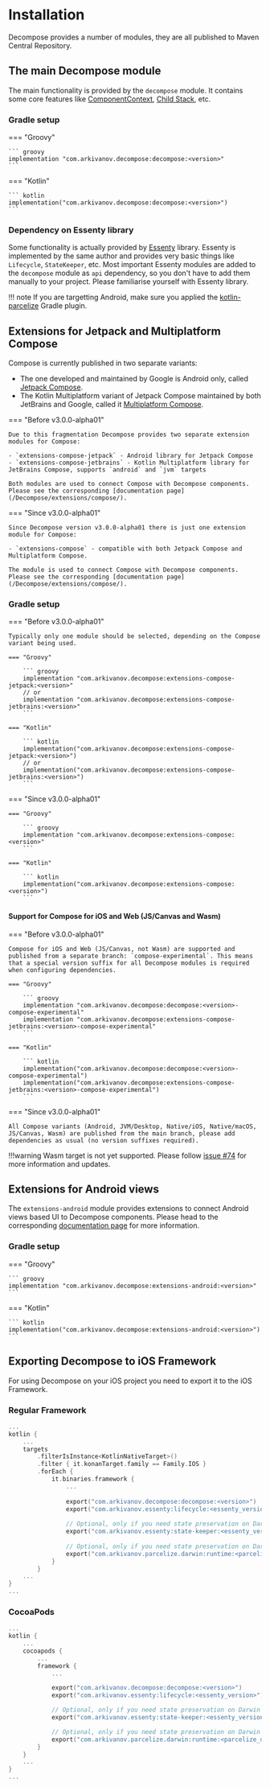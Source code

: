 # Installation

Decompose provides a number of modules, they are all published to Maven Central Repository.

## The main Decompose module

The main functionality is provided by the `decompose` module. It contains some core features like [ComponentContext](/Decompose/component/overview/#componentcontext), [Child Stack](/Decompose/navigation/stack/overview/), etc.

### Gradle setup

=== "Groovy"

    ``` groovy
    implementation "com.arkivanov.decompose:decompose:<version>"
    ```

=== "Kotlin"

    ``` kotlin
    implementation("com.arkivanov.decompose:decompose:<version>")
    ```

### Dependency on Essenty library

Some functionality is actually provided by [Essenty](https://github.com/arkivanov/Essenty) library. Essenty is implemented by the same author and provides very basic things like `Lifecycle`, `StateKeeper`, etc. Most important Essenty modules are added to the `decompose` module as `api` dependency, so you don't have to add them manually to your project. Please familiarise yourself with Essenty library.

!!! note
    If you are targetting Android, make sure you applied the [kotlin-parcelize](https://developer.android.com/kotlin/parcelize) Gradle plugin.

## Extensions for Jetpack and Multiplatform Compose

Compose is currently published in two separate variants:
    
- The one developed and maintained by Google is Android only, called [Jetpack Compose](https://developer.android.com/jetpack/compose).
- The Kotlin Multiplatform variant of Jetpack Compose maintained by both JetBrains and Google, called it [Multiplatform Compose](https://github.com/JetBrains/compose-multiplatform).

=== "Before v3.0.0-alpha01"

    Due to this fragmentation Decompose provides two separate extension modules for Compose:
    
    - `extensions-compose-jetpack` - Android library for Jetpack Compose
    - `extensions-compose-jetbrains` - Kotlin Multiplatform library for JetBrains Compose, supports `android` and `jvm` targets
    
    Both modules are used to connect Compose with Decompose components. Please see the corresponding [documentation page](/Decompose/extensions/compose/).

=== "Since v3.0.0-alpha01"

    Since Decompose version v3.0.0-alpha01 there is just one extension module for Compose:

    - `extensions-compose` - compatible with both Jetpack Compose and Multiplatform Compose.

    The module is used to connect Compose with Decompose components. Please see the corresponding [documentation page](/Decompose/extensions/compose/).

### Gradle setup

=== "Before v3.0.0-alpha01"

    Typically only one module should be selected, depending on the Compose variant being used.
    
    === "Groovy"
    
        ``` groovy
        implementation "com.arkivanov.decompose:extensions-compose-jetpack:<version>"
        // or
        implementation "com.arkivanov.decompose:extensions-compose-jetbrains:<version>"
        ```
    
    === "Kotlin"
    
        ``` kotlin
        implementation("com.arkivanov.decompose:extensions-compose-jetpack:<version>")
        // or
        implementation("com.arkivanov.decompose:extensions-compose-jetbrains:<version>")
        ```

=== "Since v3.0.0-alpha01"

    === "Groovy"
    
        ``` groovy
        implementation "com.arkivanov.decompose:extensions-compose:<version>"
        ```
    
    === "Kotlin"
    
        ``` kotlin
        implementation("com.arkivanov.decompose:extensions-compose:<version>")
        ```

#### Support for Compose for iOS and Web (JS/Canvas and Wasm)

=== "Before v3.0.0-alpha01"

    Compose for iOS and Web (JS/Canvas, not Wasm) are supported and published from a separate branch: `compose-experimental`. This means that a special version suffix for all Decompose modules is required when configuring dependencies.
    
    === "Groovy"
    
        ``` groovy
        implementation "com.arkivanov.decompose:decompose:<version>-compose-experimental"
        implementation "com.arkivanov.decompose:extensions-compose-jetbrains:<version>-compose-experimental"
        ```
    
    === "Kotlin"
    
        ``` kotlin
        implementation("com.arkivanov.decompose:decompose:<version>-compose-experimental")
        implementation("com.arkivanov.decompose:extensions-compose-jetbrains:<version>-compose-experimental")
        ```

=== "Since v3.0.0-alpha01"

    All Compose variants (Android, JVM/Desktop, Native/iOS, Native/macOS, JS/Canvas, Wasm) are published from the main branch, please add dependencies as usual (no version suffixes required).

!!!warning
    Wasm target is not yet supported. Please follow [issue #74](https://github.com/arkivanov/Decompose/issues/74) for more information and updates.

## Extensions for Android views

The `extensions-android` module provides extensions to connect Android views based UI to Decompose components. Please head to the corresponding [documentation page](/Decompose/extensions/android/) for more information.

### Gradle setup

=== "Groovy"

    ``` groovy
    implementation "com.arkivanov.decompose:extensions-android:<version>"
    ```

=== "Kotlin"

    ``` kotlin
    implementation("com.arkivanov.decompose:extensions-android:<version>")
    ```

## Exporting Decompose to iOS Framework

For using Decompose on your iOS project you need to export it to the iOS Framework.

### Regular Framework


``` kotlin
...
kotlin {
    ...
    targets
        .filterIsInstance<KotlinNativeTarget>()
        .filter { it.konanTarget.family == Family.IOS }
        .forEach {
            it.binaries.framework {
                ...
                
                export("com.arkivanov.decompose:decompose:<version>")
                export("com.arkivanov.essenty:lifecycle:<essenty_version>")
    
                // Optional, only if you need state preservation on Darwin (Apple) targets
                export("com.arkivanov.essenty:state-keeper:<essenty_version>")
    
                // Optional, only if you need state preservation on Darwin (Apple) targets
                export("com.arkivanov.parcelize.darwin:runtime:<parcelize_darwin_version>")
            }
        }
    ...
}
...
```

### CocoaPods

``` kotlin
...
kotlin {
    ...
    cocoapods {
        ...
        framework {
            ...

            export("com.arkivanov.decompose:decompose:<version>")
            export("com.arkivanov.essenty:lifecycle:<essenty_version>")

            // Optional, only if you need state preservation on Darwin (Apple) targets
            export("com.arkivanov.essenty:state-keeper:<essenty_version>")

            // Optional, only if you need state preservation on Darwin (Apple) targets
            export("com.arkivanov.parcelize.darwin:runtime:<parcelize_darwin_version>")
        }
    }
    ...
}
...
```
